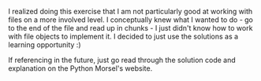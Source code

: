 I realized doing this exercise that I am not particularly good at working with files on a more involved level.
I conceptually knew what I wanted to do - go to the end of the file and read up in chunks - I just didn't know how to work with file objects to implement it. I decided to just use the solutions as a learning opportunity :)

If referencing in the future, just go read through the solution code and explanation on the Python Morsel's website.
